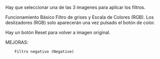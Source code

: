 Hay que seleccionar una de las 3 imagenes para aplicar los filtros.

Funcionamiento Básico
    Filtro de grises y Escala de Colores (RGB).
    Los deslizadores (RGB) solo aparecerán una vez pulsado el botón de color.

Hay un botón Reset para volver a imagen original.

MEJORAS: 
    
        Filtro negativo (Negative)
